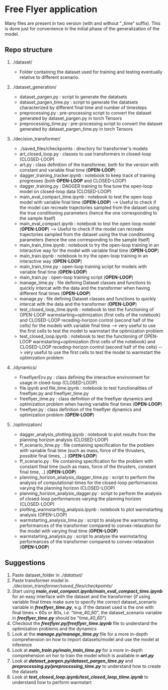 # Free Flyer application
Many files are present in two version (with and without "_time" suffix). This is done just for convenience in the initial phase of the generalization of the model.

## Repo structure
1. ./dataset/
    - Folder containing the dataset used for training and testing eventually relative to different scenario.

2. ./dataset_generation/
    - dataset_pargen.py : script to generate the datatsets
    - dataset_pargen_time.py : script to generate the datatsets characterized by different final time and number of timesteps
    - preprocessing.py : pre-processing script to convert the dataset generated by dataset_pargen.py in torch Tensors
    - preprocessing_time.py : pre-processing script to convert the dataset generated by dataset_pargen_time.py in torch Tensors

3. ./decision_transformer/
    - ./saved_files/checkpoints : directory for transformer's models
    - art_closed_loop.py : classes to use transformers in closed-loop (CLOSED-LOOP)
    - art.py : class definition of the transformer, both for the version with constant and variable final time (**OPEN-LOOP**)
    - dagger_training_tracker.ipynb : notebook to keep track of training progresses (both **OPEN-LOOP** and CLOSED-LOOP)
    - dagger_training.py : DAGGER training to fina tune the open-loop model on closed-loop data (CLOSED-LOOP)
    - main_eval_compact_time.ipynb : notebook to test the open-loop model with variable final time (**OPEN-LOOP**) --> Useful to check if the model can recreate trajectories sampled from the dataset using the true conditioning parameters (hence the one corresponding to the sample itself)
    - main_eval_compact.ipynb : notebook to test the open-loop model (**OPEN-LOOP**) --> Useful to check if the model can recreate trajectories sampled from the dataset using the true conditioning parameters (hence the one corresponding to the sample itself)
    - main_train_time.ipynb : notebook to try the open-loop training in an interactive way for the model with variable final time (**OPEN-LOOP**)
    - main_train.ipynb : notebook to try the open-loop training in an interactive way (**OPEN-LOOP**)
    - main_train_time.py : open-loop training script for models with variable final time (**OPEN-LOOP**)
    - main_train.py : open-loop training script (**OPEN-LOOP**)
    - manage_time.py : file defining Dataset classes and functions to quickly intercat with the data and the transformer when having different final times (**OPEN-LOOP**)
    - manage.py : file defining Dataset classes and functions to quickly intercat with the data and the transformer (**OPEN-LOOP**)
    - test_closed_loop_time.ipynb : notebook to test the functioning of OPEN-LOOP warmstarting+optimization (first cells of the notebook) and CLOSED-LOOP receding-horizon control (second half of the cells) for the models with variable final time --> very useful to use the first cells to test the model to warmstart the optimization problem 
    - test_closed_loop.ipynb : notebook to test the functioning of OPEN-LOOP warmstarting+optimization (first cells of the notebook) and CLOSED-LOOP receding-horizon control (second half of the cells) --> very useful to use the first cells to test the model to warmstart the optimization problem 

4. ./dynamics/
    - FreeflyerEnv.py : class defining the interactive environment for usage in cloed-loop (CLOSED-LOOP)
    - file.ipynb and file_time.ipynb : notebook to test functionalities of freeflyer.py and freeflyer_time.py
    - freeflyer_time.py : class definition of the freeflyer dynamics and optimization problem when having variable final times (**OPEN-LOOP**)
    - freeflyer.py : class definition of the freeflyer dynamics and optimization problem (**OPEN-LOOP**)

5. ./optimization/
    - dagger_analysis_plotting.ipynb : notebook to plot results from the planning horizon analysis (CLOSED-LOOP)
    - ff_scenario_time.py : file containing specification for the problem with variable final time (such as mass, force of the thrusters, possible final times, ..) (**OPEN-LOOP**)
    - ff_scenario.py : file containing specification for the problem with constant final time (such as mass, force of the thrusters, constant final time, ..) (**OPEN-LOOP**)
    - planning_horizon_analysis_dagger_time.py : script to perform the analysis of computational-times for the closed-loop performances varying the planning horizon (CLOSED-LOOP)
    - planning_horizon_analysis_dagger.py : script to perform the analysis of closed-loop performances varying the planning horizon (CLOSED-LOOP)
    - plotting_warmstarting_analysis.ipynb : notebook to plot warmstarting analysis (OPEN-LOOP)
    - warmstarting_analysis_time.py : script to analyse the warmstarting performances of the transformer compared to convex-relaxation for the model with varying final time (**OPEN-LOOP**)
    - warmstarting_analysis.py : script to analyse the warmstarting performances of the transformer compared to convex-relaxation (**OPEN-LOOP**)

## Suggestions
1. Paste dataset_folder in *./datatset/*
2. Paste transformer model in *./decision_transformer/saved_files/checkpoints/*
3. Start using ***main_eval_compact.ipynb/main_eval_compact_time.ipynb*** for an easy interface with the dataset and the transformer (if using variable final times make sure to specify the correct dataset_scenario variable in ***freeflyer_time.py***, e.g. if the dataset used is the one with final times = 60s or 80s, i.e. "time_40_60", the dataset_scenario variable in ***freeflyer_time.py*** should be "time_40_60")
4. Checkout the ***freeflyer.py/freeflyer_time.ipynb*** file to understand the optimization problems and the dynamics
5. Look at the ***manage.py/manage_time.py*** file for a more in-depth comprehension on how to import datasets/model and use the model at inference
6. Look at ***main_train.py/main_train_time.py*** for a more in-depth comprehension on hor to train the model which is available in ***art.py***
7. Look at ***dataset_pargen.py/dataset_pargen_time.py*** and ***preprocessing.py/preprocessing_time.py*** to understand how to create the datasets
8. Look at ***test_closed_loop.ipynb/test_closed_loop_tiime.ipynb*** to understand how to perform warmstart
